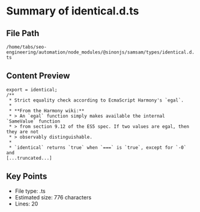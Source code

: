 # Summary of identical.d.ts
  
## File Path
`/home/tabs/seo-engineering/automation/node_modules/@sinonjs/samsam/types/identical.d.ts`

## Content Preview
```
export = identical;
/**
 * Strict equality check according to EcmaScript Harmony's `egal`.
 *
 * **From the Harmony wiki:**
 * > An `egal` function simply makes available the internal `SameValue` function
 * > from section 9.12 of the ES5 spec. If two values are egal, then they are not
 * > observably distinguishable.
 *
 * `identical` returns `true` when `===` is `true`, except for `-0` and
[...truncated...]
```

## Key Points
- File type: .ts
- Estimated size: 776 characters
- Lines: 20
